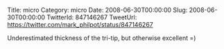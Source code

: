 Title: micro
Category: micro
Date: 2008-06-30T00:00:00
Slug: 2008-06-30T00:00:00
TwitterId: 847146267
TweetUrl: https://twitter.com/mark_philpot/status/847146267

Underestimated thickness of the tri-tip, but otherwise excellent =)